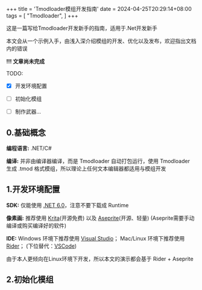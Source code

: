 +++
title = 'Tmodloader模组开发指南'
date = 2024-04-25T20:29:14+08:00
tags = [
    "Tmodloader",
]
+++

这是一篇写给Tmodloader开发新手的指南，适用于.Net开发新手

本文会从一个示例入手，由浅入深介绍模组的开发、优化以及发布，欢迎指出文档内的错误

<!--more-->
**!!! 文章尚未完成**

TODO:

- [x] 开发环境配置
- [ ] 初始化模组
- [ ] 制作武器...


## 0.基础概念

**编程语言:** .NET/C#

**编译:** 并非由编译器编译，而是 Tmodloader 自动打包运行，使用 Tmodloader 生成 .tmod 格式模组，所以理论上任何文本编辑器都适用与模组开发

## 1.开发环境配置

**SDK:** 仅能使用 [.NET 6.0](https://dotnet.microsoft.com/en-us/download/dotnet/6.0)，注意不要下载成 Runtime

**像素画:** 推荐使用 [Krita](https://krita.org/en/download/)(开源免费) 以及 [Aseprite](https://github.com/aseprite/aseprite)(开源、轻量) (Aseprite需要手动编译或购买编译好的软件)

**IDE:** Windows 环境下推荐使用 [Visual Studio](https://visualstudio.microsoft.com/downloads/)； Mac/Linux 环境下推荐使用 [Rider](https://www.jetbrains.com/rider/download)； (下位替代：[VSCode](https://code.visualstudio.com/Download))

由于本人更倾向在Linux环境下开发，所以本文的演示都会基于 Rider + Aseprite

## 2.初始化模组
